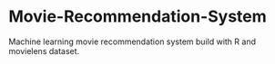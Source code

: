 # Movie-Recommendation-System
Machine learning movie recommendation system build with R and movielens dataset.
